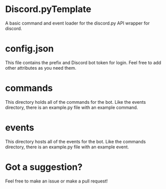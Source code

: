 # Discord.pyTemplate
A basic command and event loader for the discord.py API wrapper for discord.

# config.json
This file contains the prefix and Discord bot token for login. Feel free to add other attributes as you need them.

# commands
This directory holds all of the commands for the bot. Like the events directory, there is an example.py file with an example command.

# events
This directory hosts all of the events for the bot. Like the commands directory, there is an example.py file with an example event.

# Got a suggestion?
Feel free to make an issue or make a pull request!